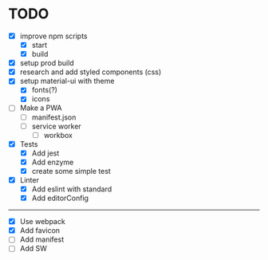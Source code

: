 # TODO

- [x] improve npm scripts
  - [x] start
  - [x] build
- [x] setup prod build
- [x] research and add styled components (css)
- [X] setup material-ui with theme
  - [X] fonts(?)
  - [X] icons
- [ ] Make a PWA
  - [ ] manifest.json
  - [ ] service worker
    - [ ] workbox
- [x] Tests
  - [x] Add jest
  - [x] Add enzyme
  - [x] create some simple test
- [x] Linter
  - [x] Add eslint with standard
  - [x] Add editorConfig

---

- [x] Use webpack
- [x] Add favicon
- [ ] Add manifest
- [ ] Add SW

